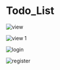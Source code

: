 

# Todo_List
![view](https://github.com/user-attachments/assets/2cb2285a-0f35-4cf7-b160-8374aa704bbc)

![view 1](https://github.com/user-attachments/assets/b7394f8a-695e-484e-ba2d-428249ded677)

![login](https://github.com/user-attachments/assets/1d3de3ac-0555-4561-bd96-957b17acce88)

![register](https://github.com/user-attachments/assets/ad583b54-b268-4298-8fa0-e01edd09838f)
